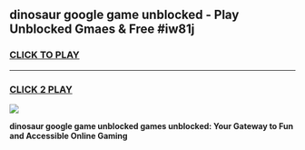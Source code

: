 
## dinosaur google game unblocked - Play Unblocked Gmaes & Free #iw81j
<h3>
<a href="https://news.freeplayer.one?title=dinosaur_google_game_unblocked&ref=03M">CLICK TO PLAY</a></h3>
<hr>

<h3>
<a href="https://news.freeplayer.one?title=dinosaur_google_game_unblocked&ref=03M">CLICK 2 PLAY</a>
  
</h3>

<a href="https://news.freeplayer.one?title=dinosaur_google_game_unblocked&ref=03M"><img src="https://clearcache.store/games.png"></a>


**dinosaur google game unblocked games unblocked: Your Gateway to Fun and Accessible Online Gaming**

